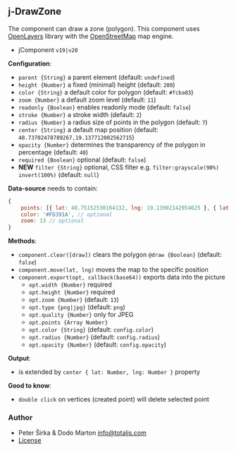 ## j-DrawZone

The component can draw a zone (polygon). This component uses [OpenLayers](https://openlayers.org/) library with the [OpenStreetMap](https://www.openstreetmap.org/) map engine.

- jComponent `v19|v20`

__Configuration__:

- `parent {String}` a parent element (default: `undefined`)
- `height {Number}` a fixed (minimal) height (default: `200`)
- `color {String}` a default color for polygon (default: `#fcba03`)
- `zoom {Number}` a default zoom level (default: `11`)
- `readonly {Boolean}` enables readonly mode (default: `false`)
- `stroke {Number}` a stroke width (default: `2`)
- `radius {Number}` a radius size of points in the polygon (default: `7`)
- `center {String}` a default map position (default: `48.73702478789267,19.137712002562715`)
- `opacity {Number}` determines the transparency of the polygon in percentage (default: `40`)
- `required {Boolean}` optional (default: `false`)
- __NEW__ `filter {String}` optional, CSS filter e.g. `filter:grayscale(90%) invert(100%)` (default: `null`)

__Data-source__ needs to contain:

```js
{
    points: [{ lat: 48.75152530164132, lng: 19.13902142954625 }, { lat: 48.726826662905296, lng: 19.123238694044034 }, ...] // polygon points
    color: '#FD391A', // optional
    zoom: 13 // optional
}
```

__Methods__:

- `component.clear([draw])` clears the polygon `@draw {Boolean}` (default: `false`)
- `component.move(lat, lng)` moves the map to the specific position
- `component.export(opt, callback(base64))` exports data into the picture
    - `opt.width {Number}` required
    - `opt.height {Number}` required
    - `opt.zoom {Number}` (default: `13`)
    - `opt.type {png|jpg}` (default: `png`)
    - `opt.quality {Number}` only for JPEG
    - `opt.points {Array Number}`
    - `opt.color {String}` (default: `config.color`)
    - `opt.radius {Number}` (default: `config.radius`)
    - `opt.opacity {Number}` (default: `config.opacity`)

__Output__:

- is extended by `center { lat: Number, lng: Number }` property

__Good to know__:

- `double click` on vertices (created point) will delete selected point

### Author

- Peter Širka & Dodo Marton <info@totaljs.com>
- [License](https://www.totaljs.com/license/)